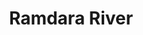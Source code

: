 ---
title: "Ramdara River"
title_bn: "রামদাড়া নদী"
description: "Ousted from Belpara of Thakurgaon Sadar which flows towards Raghunathpur."
---